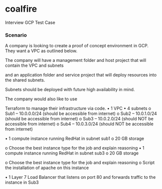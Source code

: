 # coalfire
Interview GCP Test Case


### Scenario

A company is looking to create a proof of concept environment in GCP. They want a VPC as outlined
below. 

The company will have a management folder and host project that will contain the VPC and
subnets 

and an application folder and service project that will deploy resources into the shared subnets.

Subnets should be deployed with future high availability in mind.

The company would also like to use

Terraform to manage their infrastructure via code.
• 1 VPC
• 4 subnets
o Sub1 – 10.0.0.0/24 (should be accessible from internet)
o Sub2 – 10.0.1.0/24 (should be accessible from internet)
o Sub3 – 10.0.2.0/24 (should NOT be accessible from internet)
o Sub4 – 10.0.3.0/24 (should NOT be accessible from internet)


• 1 compute instance running RedHat in subnet sub1
o 20 GB storage

o Choose the best instance type for the job and explain reasoning
• 1 compute instance running RedHat in subnet sub3
o 20 GB storage


o Choose the best instance type for the job and explain reasoning
o Script the installation of apache on this instance

• 1 Layer 7 Load Balancer that listens on port 80 and forwards traffic to the instance in Sub3
